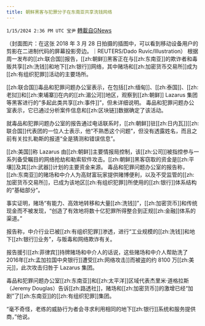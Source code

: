 ```yaml
---
title: 朝鲜黑客与犯罪分子在东南亚共享洗钱网络
---
```

`1/15/2024 2:36 PM UTC 宝尹` [轉載自GNews](https://gnews.org/articles/2221498)

（封面图片：在这张 2018 年 3 月 28 日拍摄的插图中，可以看到移动设备用户的剪影在二进制代码的屏幕投影旁边。｜REUTERS/Dado Ruvic/Illustration）
根据周一发布的[[zh:联合国]]报告，[[zh:朝鲜]]黑客正在与[[zh:东南亚]]的欺诈者和毒贩共享[[zh:洗钱]]和地下[[zh:银行]]网络，其中赌场和[[zh:加密货币交易所]]成为[[zh:有组织犯罪]]活动的主要场所。

[[zh:联合国]]毒品和犯罪问题办公室表示，在包括[[zh:缅甸]]、[[zh:泰国]]、[[zh:老挝]]和[[zh:柬埔寨]]在内的[[zh:湄公河]]地区，观察到[[zh:朝鲜]] Lazarus 集团等黑客进行的“多起此类共享[[zh:事件]]”，但未详细说明。
毒品和犯罪问题办公室表示，它已通过分析案件信息和[[zh:区块链]]数据确定了该活动。

就毒品和犯罪问题办公室的报告通过电话联系时，[[zh:朝鲜]]驻[[zh:日内瓦]][[zh:联合国]]代表团的一位人士表示，他“不熟悉这个问题”，但没有透露姓名，而且之前有关拉扎勒斯的报道“全是猜测和错误信息”。 

[[zh:美国]]称 Lazarus 由[[zh:朝鲜]]主要情报局控制，该[[zh:公司]]被指控参与一系列备受瞩目的网络抢劫和勒索软件攻击。[[zh:朝鲜]]黑客窃取的资金是[[zh:平壤]]及其[[zh:武器]]计划的主要资金来源。
毒品和犯罪问题办公室的报告称，[[zh:东南亚]]的赌场和中介人为高财富玩家提供赌博便利，以及不受监管的[[zh:加密货币交易所]]，已成为该地区[[zh:有组织犯罪]]所使用的[[zh:银行]]体系结构的“基础部分”。

事实证明，赌场“有能力、高效地转移和大量[[zh:洗钱]]”，[[zh:加密货币]]和传统现金而不被发现，“创造了有效地将数十亿犯罪所得整合到正规[[zh:金融]]体系的渠道。”

报告称，中介行业已被[[zh:有组织犯罪]]渗透，进行“工业规模的[[zh:洗钱]]和地下[[zh:银行]]业务”，与贩毒和网络欺诈有关。

报告援引[[zh:菲律宾]]持牌赌场和中介人的话说，这些赌场和中介人帮助洗了2016年[[zh:孟加拉国中央银行]]遭受[[zh:网络攻击]]而被盗的约 8100 万[[zh:美元]]，此次攻击归咎于 Lazarus 集团。

毒品和犯罪问题办公室[[zh:东南亚]]和[[zh:太平洋]]区域代表杰里米·道格拉斯（Jeremy Douglas）告诉[[zh:路透社]]，赌场和[[zh:加密货币]]的激增已经“加剧”了[[zh:东南亚]]的[[zh:有组织犯罪]]集团。

“毫不奇怪，老练的威胁行为者会寻求利用相同的地下[[zh:银行]]系统和服务提供商，”他说。




